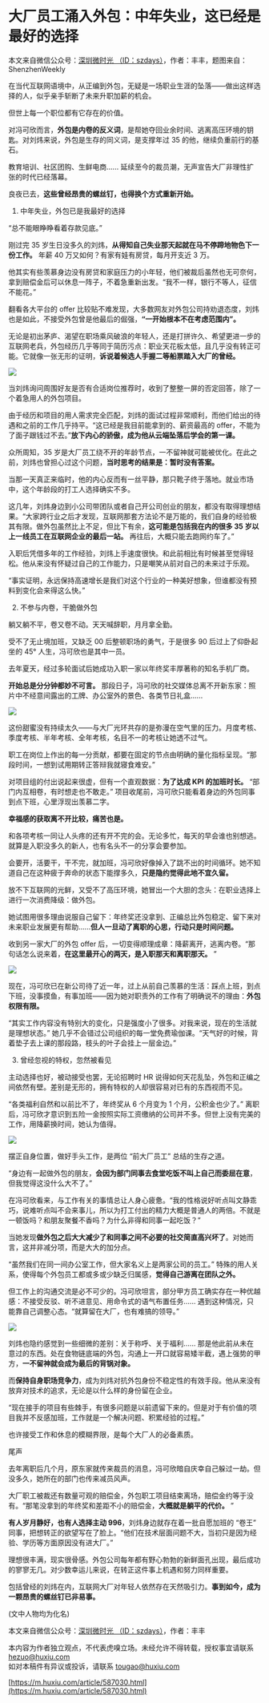 # 大厂员工涌入外包：中年失业，这已经是最好的选择
本文来自微信公众号：[深圳微时光 （ID：szdays）](http://mp.weixin.qq.com/s?__biz=MzA5NTMzODAzMQ==&mid=2669755253&idx=1&sn=543c8a3dfad669293321ee4187892cf5&chksm=8a957035bde2f92396a58c7aa3591251a83359dfc86db2a801f0deadaf331b6e74702c315895#rd)，作者：丰丰，题图来自：ShenzhenWeekly

在当代互联网语境中，从正编到外包，无疑是一场职业生涯的坠落——做出这样选择的人，似乎亲手斩断了未来升职加薪的机会。

但世上每一个职位都有它存在的价值。

对冯可欣而言，**外包是内卷的反义词**，是帮她夺回业余时间、逃离高压环境的钥匙。对刘炜来说，外包是生存的同义词，是支撑年过 35 的他，继续负重前行的基石。

教育培训、社区团购、生鲜电商...... 延续至今的裁员潮，无声宣告大厂非理性扩张的时代已经落幕。

良夜已去，**这些曾经昂贵的螺丝钉，也得换个方式重新开始。** 

1.  中年失业，外包已是我最好的选择

“总不能眼睁睁看着存款见底。”

刚过完 35 岁生日没多久的刘炜，**从得知自己失业那天起就在马不停蹄地物色下一份工作。** 年薪 40 万又如何？有家有娃有房贷，每月开支近 3 万。

他其实有些羡慕身边没有房贷和家庭压力的小年轻，他们被裁后虽然也无可奈何，拿到赔偿金后可以休息一阵子，不着急重新出发。“我不一样，银行不等人，征信不能花。”

翻看各大平台的 offer 比较贴不难发现，大多数网友对外包公司持劝退态度，刘炜也是如此，不接受外包曾是他最后的倔强，**“一开始根本不在考虑范围内”。** 

无论是初出茅庐、渴望在职场乘风破浪的年轻人，还是打拼许久、希望更进一步的互联网老兵，外包经历几乎等同于简历污点：职业天花板太低，且几乎没有转正可能。它就像一张无形的证明，**诉说着候选人手握二等船票踏入大厂的曾经。** 

![](https://github.com/gitbobobo/gitbobobo.github.io/blob/main/img/2022-6-25%2001-48-30/9f14f7e9-f920-468d-a5bd-8eae2a65de7d.jpeg?raw=true)

当刘炜询问周围好友是否有合适岗位推荐时，收到了整整一屏的否定回答，除了一个着急用人的外包项目。

由于经历和项目的用人需求完全匹配，刘炜的面试过程非常顺利，而他们给出的待遇和之前的工作几乎持平。“这已经是我目前能拿到的、薪资最高的 offer，不能为了面子跟钱过不去。”**放下内心的骄傲，成为他从云端坠落后学会的第一课。** 

众所周知，35 岁是大厂员工绕不开的年龄节点，一不留神就可能被优化。在此之前，刘炜也曾担心过这个问题，**当时思考的结果是：暂时没有答案。** 

当那一天真正来临时，他的内心反而有一丝平静，那只靴子终于落地。就业市场中，这个年龄段的打工人选择确实不多。

这几年，刘炜身边到小公司带团队或者自己开公司创业的朋友，都没有取得理想结果。“大家跨行业之后才发现，互联网那套方法论不是万能的，我们自身的经验极其有限。做外包虽然比上不足，但比下有余，**这可能是包括我在内的很多 35 岁以上一线员工在互联网企业的最后一站。** 再往后，大概只能去跑网约车了。”

入职后凭借多年的工作经验，刘炜上手速度很快。和此前相比有时候甚至觉得轻松。他从来没有怀疑过自己的工作能力，只是嘲笑从前对自己的未来过于乐观。

“事实证明，永远保持高速增长是我们对这个行业的一种美好想象，但谁都没有预料到变化会来得这么快。”

2.  不参与内卷，干脆做外包

躺又躺不平，卷又卷不动。天天喊辞职，月月拿全勤。

受不了无止境加班，又缺乏 00 后整顿职场的勇气，于是很多 90 后过上了仰卧起坐的 45° 人生，冯可欣也是其中一员。

去年夏天，经过多轮面试后她成功入职一家以年终奖丰厚著称的知名手机厂商。

**开始总是分分钟都妙不可言。** 那段日子，冯可欣的社交媒体总离不开新东家：照片中不经意间露出的工牌、办公室外的景色、各类节日礼盒......

![](https://github.com/gitbobobo/gitbobobo.github.io/blob/main/img/2022-6-25%2001-48-30/faca8032-3f59-46f7-9989-d990a7ef0fc2.png?raw=true)

这份甜蜜没有持续太久——与大厂光环共存的是弥漫在空气里的压力。月度考核、季度考核、半年考核、全年考核，名目不一的考核让她透不过气。

职工在岗位上作出的每一分贡献，都要在固定的节点由明确的量化指标呈现。“那段时间，一想到试用期转正答辩我就寝食难安。”

对项目组的付出说起来很虚，但有一个直观数据：**为了达成 KPI 的加班时长。** “部门内互相卷，有时想走也不敢走。” 项目收尾前，冯可欣只能看着身边的外包同事到点下班，心里浮现出羡慕二字。

**幸福感的获取离不开比较，痛苦也是。** 

和各项考核一同让人头疼的还有开不完的会。无论多忙，每天的早会谁也别想逃。就算是入职没多久的新人，也有名头不一的分享会要参加。

会要开，活要干，干不完，就加班，冯可欣好像掉入了跳不出的时间循环。她不知道自己在这种疲于奔命的状态下能撑多久，**只是隐约觉得此地不宜久留。** 

放不下互联网的光鲜，又受不了高压环境，她冒出一个大胆的念头：在职业选择上进行一次消费降级：做外包。

她试图用很多理由说服自己留下：年终奖还没拿到、正编总比外包稳定、留下来对未来职业发展更有帮助......**但人一旦动了离职的心思，行动只是时间问题。** 

收到另一家大厂的外包 offer 后，一切变得顺理成章：降薪离开，逃离内卷。“那句话怎么说来着，**在这里最开心的两天，是入职那天和离职那天。** ”

![](https://github.com/gitbobobo/gitbobobo.github.io/blob/main/img/2022-6-25%2001-48-30/c35ea8fd-ea2d-4d6f-8865-90cd661a8a71.jpeg?raw=true)

现在，冯可欣已在新公司待了近一年，过上从前自己羡慕的生活：踩点上班，到点下班，没事摸鱼，有事加班——因为她对职责外的工作有了明确说不的理由：**外包权限有限。** 

“其实工作内容没有特别大的变化，只是强度小了很多。对我来说，现在的生活就是理想状态。” 她几乎不会错过公司组织的每一堂免费瑜伽课。“天气好的时候，背着垫子去上课的那段路，枝头的叶子会挂上一层金边。”

3.  曾经忽视的特权，忽然被看见

主动选择也好，被动接受也罢，无论招聘时 HR 说得如何天花乱坠，外包和正编之间依然有壁。差别是无形的，拥有特权的人却很容易对已有的东西视而不见。

“各类福利自然和以前比不了，年终奖从 6 个月变为 1 个月，公积金也少了。” 离职后，冯可欣才意识到五险一金按照实际工资缴纳的公司并不多。但世上没有完美的工作，用降薪换时间，她认为值得。

![](https://github.com/gitbobobo/gitbobobo.github.io/blob/main/img/2022-6-25%2001-48-30/e603e229-5f3c-4529-9867-f12dd1ef25f8.jpeg?raw=true)

摆正自身位置，做好手头工作，是两位 “前大厂员工” 总结的生存之道。

“身边有一起做外包的朋友，**会因为部门同事去食堂吃饭不叫上自己而委屈在意**，但我觉得这没什么大不了。”

在冯可欣看来，与工作有关的事情总让人身心疲惫。“我的性格说好听点叫文静乖巧，说难听点叫不会来事儿，所以为打工付出的精力大概是普通人的两倍。不就是一顿饭吗？和朋友聚餐不香吗？为什么非得和同事一起吃饭？”

当她发现**做外包之后大大减少了和同事之间不必要的社交简直高兴坏了**。对她而言，这并非减分项，而是大大的加分点。

“虽然我们在同一间办公室工作，但大家名义上是两家公司的员工。” 特殊的用人关系，使得每个外包员工都或多或少缺乏归属感，**觉得自己游离在团队之外。** 

但工作上的沟通交流是必不可少的。冯可欣坦言，部分甲方员工确实存在一种优越感：不接受反驳、听不进意见、用命令式的语气布置任务...... 遇到这种情况，只能靠自己调整心态。“就算留在大厂，也有难搞的领导。”

![](https://github.com/gitbobobo/gitbobobo.github.io/blob/main/img/2022-6-25%2001-48-30/b6854321-548b-4dde-b8f9-4eb47047cd31.jpeg?raw=true)

刘炜也隐约感觉到一些细微的差别：关于称呼、关于福利...... 那是他此前从未在意过的东西。处在食物链底端的外包，沟通上一开口就容易矮半截，遇上强势的甲方，**一不留神就会成为最后的背锅对象。** 

而**保持自身职场竞争力**，成为刘炜对抗外包身份不稳定性的有效手段。他从来没有放弃对技术的追求，无论是以什么样的身份留在企业。

“现在接手的项目有些棘手，有很多问题是以前遗留下来的。但是对于有价值的项目我并不反感加班，工作就是一个解决问题、积累经验的过程。”

也许接受工作和休息的模糊界限，是每个大厂人的必备素质。

尾声

去年离职后几个月，原东家就传来裁员的消息，冯可欣暗自庆幸自己躲过一劫。但没多久，她所在的部门也传来减员风声。

大厂职工被裁还有数量可观的赔偿金，外包职工项目结束离场，赔偿金约等于没有。“那笔没拿到的年终奖和差距不小的赔偿金，**大概就是躺平的代价。** ”

**有人岁月静好，也有人选择主动 996**，刘炜身边就存在着一批自愿加班的 “卷王” 同事，把想转正的欲望写在了脸上。“他们在技术层面问题不大，当初只是因为经验、学历等方面原因没有进大厂。”

理想很丰满，现实很骨感。外包公司每年都有野心勃勃的新鲜面孔出现，最后成功的寥寥无几。对少数幸运儿来说，在转正这件事上机遇和努力同样重要。

包括曾经的刘炜在内，互联网大厂对年轻人依然存在天然吸引力。**事到如今，成为一颗昂贵的螺丝钉已非易事。** 

(文中人物均为化名)

本文来自微信公众号：[深圳微时光 （ID：szdays）](http://mp.weixin.qq.com/s?__biz=MzA5NTMzODAzMQ==&mid=2669755253&idx=1&sn=543c8a3dfad669293321ee4187892cf5&chksm=8a957035bde2f92396a58c7aa3591251a83359dfc86db2a801f0deadaf331b6e74702c315895#rd)，作者：丰丰

本内容为作者独立观点，不代表虎嗅立场。未经允许不得转载，授权事宜请联系 hezuo@huxiu.com  
如对本稿件有异议或投诉，请联系 tougao@huxiu.com

 [https://m.huxiu.com/article/587030.html](https://m.huxiu.com/article/587030.html)
